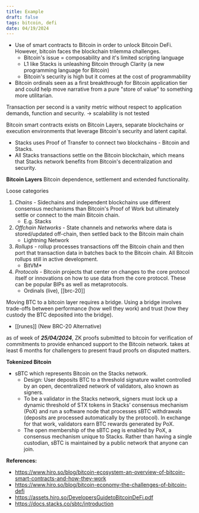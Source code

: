 ```yaml
---
title: Example 
draft: false
tags: bitcoin, defi
date: 04/19/2024
--- 
```


- Use of smart contracts to Bitcoin in order to unlock Bitcoin DeFi. However, bitcoin faces the blockchain trilemma challenges. 
	- Bitcoin's issue = composability and it's limited scripting language 
	- L1 like Stacks is unleashing Bitcoin through Clarity (a new programming language for Bitcoin)
	- Bitcoin's security is high but it comes at the cost of programmability 
- Bitcoin ordinals seen as a first breakthrough for Bitcoin application tier and could help move narrative from a pure "store of value" to something more utilitarian. 

Transaction per second is a vanity metric without respect to application demands, function and security. -> scalability is not tested 

Bitcoin smart contracts exists on Bitcoin Layers, separate blockchains or execution environments that leverage Bitcoin's security and latent capital. 
- Stacks uses Proof of Transfer to connect two blockchains - Bitcoin and Stacks. 
- All Stacks transactions settle on the Bitcoin blockchain, which means that Stacks network benefits from Bitcoin's decentralization and security. 

**Bitcoin Layers**
Bitcoin dependence, settlement and extended functionality. 

Loose categories 
1. *Chains* - Sidechains and independent blockchains use different consensus mechanisms than Bitcoin's Proof of Work but ultimately settle or connect to the main Bitcoin chain. 
	- E.g. Stacks
2. *Offchain Networks* - State channels and networks where data is stored/updated off-chain, then settled back to the Bitcoin main chain
	- Lightning Network
3. *Rollups* - rollup processes transactions off the Bitcoin chain and then port that transaction data in batches back to the Bitcoin chain. All Bitcoin rollups still in active development.
	- BitVM*
4. *Protocols* - Bitcoin projects that center on changes to the core protocol itself or innovations on how to use data from the core protocol. These can be popular BIPs as well as metaprotocols. 
	- Ordinals (live), [[brc-20]]

Moving BTC to a bitcoin layer requires a bridge. Using a bridge involves trade-offs between performance (how well they work) and trust (how they custody the BTC deposited into the bridge).  

- [[runes]] (New BRC-20 Alternative)

as of week of ***25/04/2024***, ZK proofs submitted to bitcoin for verification of commitments to provide enhanced support to the Bitcoin network. takes at least 6 months for challengers to present fraud proofs on disputed matters. 


**Tokenized Bitcoin**
- sBTC which represents Bitcoin on the Stacks network. 
	- Design: User deposits BTC to a threshold signature wallet controlled by an open, decentralized network of validators, also known as signers. 
	- To be a validator in the Stacks network, signers must lock up a dynamic threshold of STX tokens in Stacks’ consensus mechanism (PoX) and run a software node that processes sBTC withdrawals (deposits are processed automatically by the protocol). In exchange for that work, validators earn BTC rewards generated by PoX.
	- The open membership of the sBTC peg is enabled by PoX, a consensus mechanism unique to Stacks. Rather than having a single custodian, sBTC is maintained by a public network that anyone can join.

**References:** 
- https://www.hiro.so/blog/bitcoin-ecosystem-an-overview-of-bitcoin-smart-contracts-and-how-they-work
- https://www.hiro.so/blog/bitcoin-economy-the-challenges-of-bitcoin-defi
- https://assets.hiro.so/DevelopersGuidetoBitcoinDeFi.pdf 
- https://docs.stacks.co/sbtc/introduction 